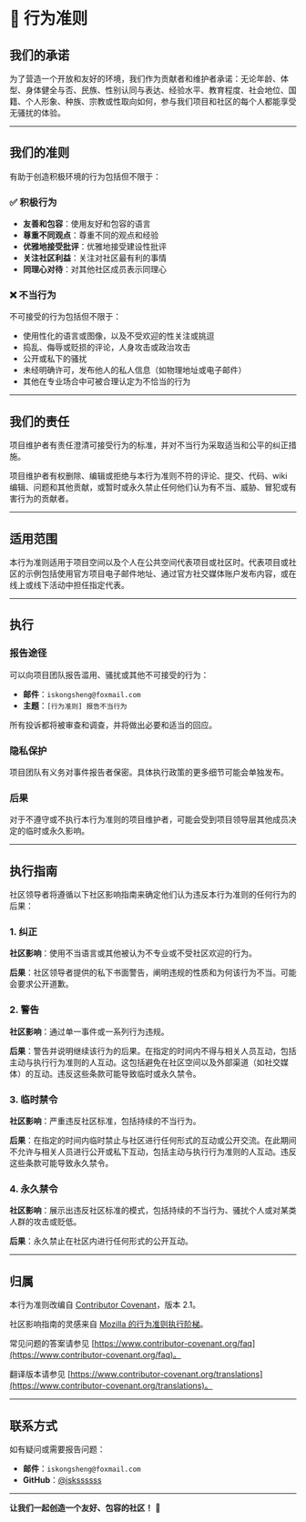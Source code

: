 # 🤝 行为准则

## 我们的承诺

为了营造一个开放和友好的环境，我们作为贡献者和维护者承诺：无论年龄、体型、身体健全与否、民族、性别认同与表达、经验水平、教育程度、社会地位、国籍、个人形象、种族、宗教或性取向如何，参与我们项目和社区的每个人都能享受无骚扰的体验。

---

## 我们的准则

有助于创造积极环境的行为包括但不限于：

### ✅ 积极行为

- **友善和包容**：使用友好和包容的语言
- **尊重不同观点**：尊重不同的观点和经验
- **优雅地接受批评**：优雅地接受建设性批评
- **关注社区利益**：关注对社区最有利的事情
- **同理心对待**：对其他社区成员表示同理心

### ❌ 不当行为

不可接受的行为包括但不限于：

- 使用性化的语言或图像，以及不受欢迎的性关注或挑逗
- 捣乱、侮辱或贬损的评论，人身攻击或政治攻击
- 公开或私下的骚扰
- 未经明确许可，发布他人的私人信息（如物理地址或电子邮件）
- 其他在专业场合中可被合理认定为不恰当的行为

---

## 我们的责任

项目维护者有责任澄清可接受行为的标准，并对不当行为采取适当和公平的纠正措施。

项目维护者有权删除、编辑或拒绝与本行为准则不符的评论、提交、代码、wiki 编辑、问题和其他贡献，或暂时或永久禁止任何他们认为有不当、威胁、冒犯或有害行为的贡献者。

---

## 适用范围

本行为准则适用于项目空间以及个人在公共空间代表项目或社区时。代表项目或社区的示例包括使用官方项目电子邮件地址、通过官方社交媒体账户发布内容，或在线上或线下活动中担任指定代表。

---

## 执行

### 报告途径

可以向项目团队报告滥用、骚扰或其他不可接受的行为：

- **邮件**：`iskongsheng@foxmail.com`
- **主题**：`[行为准则] 报告不当行为`

所有投诉都将被审查和调查，并将做出必要和适当的回应。

### 隐私保护

项目团队有义务对事件报告者保密。具体执行政策的更多细节可能会单独发布。

### 后果

对于不遵守或不执行本行为准则的项目维护者，可能会受到项目领导层其他成员决定的临时或永久影响。

---

## 执行指南

社区领导者将遵循以下社区影响指南来确定他们认为违反本行为准则的任何行为的后果：

### 1. 纠正

**社区影响**：使用不当语言或其他被认为不专业或不受社区欢迎的行为。

**后果**：社区领导者提供的私下书面警告，阐明违规的性质和为何该行为不当。可能会要求公开道歉。

### 2. 警告

**社区影响**：通过单一事件或一系列行为违规。

**后果**：警告并说明继续该行为的后果。在指定的时间内不得与相关人员互动，包括主动与执行行为准则的人互动。这包括避免在社区空间以及外部渠道（如社交媒体）的互动。违反这些条款可能导致临时或永久禁令。

### 3. 临时禁令

**社区影响**：严重违反社区标准，包括持续的不当行为。

**后果**：在指定的时间内临时禁止与社区进行任何形式的互动或公开交流。在此期间不允许与相关人员进行公开或私下互动，包括主动与执行行为准则的人互动。违反这些条款可能导致永久禁令。

### 4. 永久禁令

**社区影响**：展示出违反社区标准的模式，包括持续的不当行为、骚扰个人或对某类人群的攻击或贬低。

**后果**：永久禁止在社区内进行任何形式的公开互动。

---

## 归属

本行为准则改编自 [Contributor Covenant](https://www.contributor-covenant.org/)，版本 2.1。

社区影响指南的灵感来自 [Mozilla 的行为准则执行阶梯](https://github.com/mozilla/diversity)。

常见问题的答案请参见 [https://www.contributor-covenant.org/faq](https://www.contributor-covenant.org/faq)。

翻译版本请参见 [https://www.contributor-covenant.org/translations](https://www.contributor-covenant.org/translations)。

---

## 联系方式

如有疑问或需要报告问题：

- **邮件**：`iskongsheng@foxmail.com`
- **GitHub**：[@iskssssss](https://github.com/iskssssss)

---

**让我们一起创造一个友好、包容的社区！** 🌟

